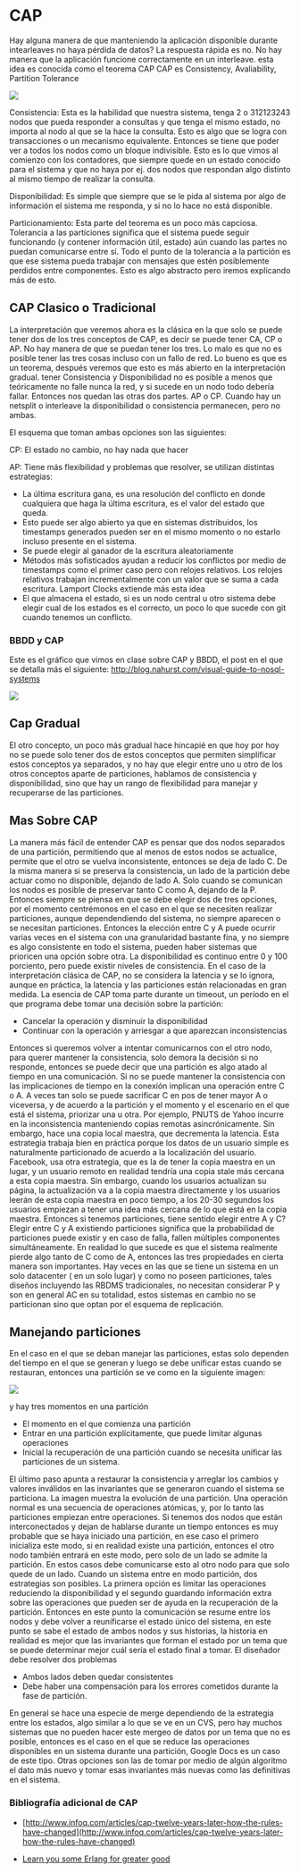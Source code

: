 # CAP

Hay alguna manera de que manteniendo la aplicación disponible durante intearleaves no haya pérdida de datos? 
La respuesta rápida es no. No hay manera que la aplicación funcione correctamente en un interleave. esta idea es conocida como el teorema CAP
CAP es Consistency, Avaliability, Partition Tolerance

<img src="~@/images/distribucion/image1.png" class='center iasc-image'>

Consistencia: Esta es la habilidad que nuestra sistema, tenga 2 o 312123243 nodos que pueda responder a consultas y que tenga el mismo estado, no importa al nodo al que se la hace la consulta. Esto es algo que se logra con transacciones o un mecanismo equivalente. Entonces se tiene que poder ver a todos los nodos como un bloque indivisible. Esto es lo que vimos al comienzo con los contadores, que siempre quede en un estado conocido para el sistema y que no haya por ej. dos nodos que respondan algo distinto al mismo tiempo de realizar la consulta.

Disponibilidad: Es simple que siempre que se le pida al sistema por algo de información el sistema me responda, y si no lo hace no está disponible.

Particionamiento: Esta parte del teorema es un poco más capciosa. Tolerancia a las particiones significa que el sistema puede seguir funcionando (y contener información útil, estado) aún cuando las partes no puedan comunicarse entre sí. Todo el punto de la tolerancia a la partición es que ese sistema pueda trabajar con mensajes que estén posiblemente perdidos entre componentes. Esto es algo abstracto pero iremos explicando más de esto. 

## CAP Clasico o Tradicional

La interpretación que veremos ahora es la clásica en la que solo se puede tener dos de los tres conceptos de CAP, es decir se puede tener CA, CP o AP. No hay manera de que se puedan tener los tres. Lo malo es que no es posible tener las tres cosas incluso con un fallo de red. Lo bueno es que es un teorema, después veremos que esto es más abierto en la interpretación gradual.  tener Consistencia y Disponibilidad no es posible a menos que teóricamente no falle nunca la red, y si sucede en un nodo todo debería fallar. Entonces nos quedan las otras dos partes. AP o CP. Cuando hay un netsplit o interleave la disponibilidad o consistencia permanecen, pero no ambas.

El esquema que toman ambas opciones son las siguientes:

CP: El estado no cambio, no hay nada que hacer

AP: Tiene más flexibilidad y problemas que resolver, se utilizan distintas estrategias:

- La última escritura gana, es una resolución del conflicto en donde cualquiera que haga la última escritura, es el valor del estado que queda.
- Esto puede ser algo abierto ya que en sistemas distribuidos, los timestamps generados pueden ser en el mismo momento o no estarlo incluso presente en el sistema.
- Se puede elegir al ganador de la escritura aleatoriamente
- Métodos más sofisticados ayudan a reducir los conflictos por medio de timestamps como el primer caso pero con relojes relativos. Los relojes relativos trabajan incrementalmente con un valor que se suma a cada escritura. Lamport Clocks extiende más esta idea
- El que almacena el estado, si es un nodo central u otro sistema debe elegir cual de los estados es el correcto, un poco lo que sucede con git cuando tenemos un conflicto.

### BBDD y CAP

Este es el gráfico que vimos en clase sobre CAP y BBDD, el post en el que se detalla más el siguiente:  http://blog.nahurst.com/visual-guide-to-nosql-systems

<img src="~@/images/distribucion/image14.png" class='center iasc-image'>

## Cap Gradual

El otro concepto, un poco más gradual hace hincapié en que hoy por hoy no se puede solo tener dos de estos conceptos que permiten simplificar estos conceptos ya separados, y no hay que elegir entre uno u otro de los otros conceptos aparte de particiones, hablamos de consistencia y disponibilidad, sino que hay un rango de flexibilidad para manejar y recuperarse de las particiones.


## Mas Sobre CAP

La manera más fácil de entender CAP es pensar que dos nodos separados de una partición, permitiendo que al menos de estos nodos se actualice, permite que el otro se vuelva inconsistente, entonces se deja de lado C.  De la misma manera si se preserva la consistencia, un lado de la partición debe actuar como no disponible, dejando de lado A. Solo cuando se comunican los nodos es posible de preservar tanto C como A, dejando de la P. Entonces siempre se piensa en que se debe elegir dos de tres opciones, por el momento centrémonos en el caso en el que se necesiten realizar particiones, aunque dependendiendo del sistema, no siempre aparecen o se necesitan particiones. Entonces la elección entre C y A puede ocurrir varias veces en el sistema con una granularidad bastante fina, y no siempre es algo consistente en todo el sistema, pueden haber sistemas que prioricen una opción sobre otra. La disponibilidad es continuo entre 0 y 100 porciento, pero puede existir niveles de consistencia.
En el caso de la interpretación clásica de CAP, no se considera la latencia y se lo ignora, aunque en práctica, la latencia y las particiones están relacionadas en gran medida. La esencia de CAP toma parte durante un timeout, un período en el que programa debe tomar una decisión sobre la partición:

- Cancelar la operación y disminuir la disponibilidad
- Continuar con la operación y arriesgar a que aparezcan inconsistencias

Entonces si queremos volver a intentar comunicarnos con el otro nodo, para querer mantener la consistencia, solo demora la decisión si no responde, entonces se puede decir que una partición es algo atado al tiempo en una comunicación. Si no se puede mantener la consistencia con las implicaciones de tiempo en la conexión implican una operación entre C o A. A veces tan solo se puede sacrificar C en pos de tener mayor A o viceversa, y de acuerdo a la partición y el momento y el escenario en el que está el sistema, priorizar una u otra. Por ejemplo, PNUTS de Yahoo incurre en la inconsistencia manteniendo copias remotas asincrónicamente. Sin embargo, hace una copia local maestra, que decrementa la latencia. Esta estrategia trabaja bien en práctica porque los datos de un usuario simple es naturalmente particionado de acuerdo a la localización del usuario. Facebook, usa otra estrategia,  que es la de tener la copia maestra en un lugar, y un usuario remoto en realidad tendría una copia stale más cercana a esta copia maestra. Sin embargo, cuando los usuarios actualizan su página, la actualización va a la copia maestra directamente y los usuarios leerán de esta copia maestra en poco tiempo, a los 20-30 segundos los usuarios empiezan a tener una idea más cercana de lo que está en la copia maestra.
Entonces si tenemos particiones, tiene sentido elegir entre A y C? Elegir entre C y A existiendo particiones significa que la probabilidad de particiones puede existir y en caso de falla, fallen múltiples componentes simultáneamente. En realidad lo que sucede es que el sistema realmente pierde algo tanto de C como de A, entonces las tres propiedades en cierta manera son importantes. Hay veces en las que se tiene un sistema en un solo datacenter ( en un solo lugar) y como no poseen particiones, tales diseños incluyendo las RBDMS tradicionales, no necesitan considerar P y son en general AC en su totalidad, estos sistemas en cambio no se particionan sino que optan por el esquema de replicación.

## Manejando particiones

En el caso en el que se deban manejar las particiones, estas solo dependen del tiempo en el que se generan y luego se debe unificar estas cuando se restauran, entonces una partición se ve como en la siguiente imagen: 

<img src="~@/images/distribucion/image11.jpg" class='center'>

y hay tres momentos en una partición

- El momento en el que comienza una partición
- Entrar en una partición explícitamente, que puede limitar algunas operaciones
- Inicial la recuperación de una partición cuando se necesita unificar las particiones de un sistema.

El último paso apunta a restaurar la consistencia y arreglar los cambios y valores inválidos en las invariantes que se generaron cuando el sistema se particiona. La imagen muestra la evolución de una partición. Una operación normal es una secuencia de operaciones atómicas, y, por lo tanto las particiones empiezan entre operaciones. Si tenemos dos nodos que están interconectados y dejan de hablarse durante un tiempo entonces es muy probable que se haya iniciado una partición, en ese caso el primero inicializa este modo, si en realidad existe una partición, entonces el otro nodo también entrará en este modo, pero solo de un lado se admite la partición. En estos casos debe comunicarse esto al otro nodo para que solo quede de un lado. Cuando un sistema entre en modo partición, dos estrategias son posibles. La primera opción es limitar las operaciones reduciendo la disponibilidad y el segundo guardando información extra sobre las operaciones que pueden ser de ayuda en la recuperación de la partición.
Entonces en este punto la comunicación se resume entre los nodos y debe volver a reunificarse el estado único del sistema, en este punto se sabe el estado de ambos nodos y sus historias, la historia en realidad es mejor que las invariantes que forman el estado por un tema que se puede determinar mejor cuál sería el estado final a tomar. El diseñador debe resolver dos problemas

- Ambos lados deben quedar consistentes 
- Debe haber una compensación para los errores cometidos durante la fase de partición.

En general se hace una especie de merge dependiendo de la estrategia entre los estados, algo similar a lo que se ve en un CVS, pero hay muchos sistemas que no pueden hacer este mergeo de datos por un tema que no es posible, entonces es el caso en el que se reduce las operaciones disponibles en un sistema durante una partición, Google Docs es un caso de este tipo. Otras opciones son las de tomar por medio de algún algoritmo el dato más nuevo y tomar esas invariantes más nuevas como las definitivas en el sistema.

### Bibliografía adicional de CAP

- [http://www.infoq.com/articles/cap-twelve-years-later-how-the-rules-have-changed](http://www.infoq.com/articles/cap-twelve-years-later-how-the-rules-have-changed)

- [Learn you some Erlang for greater good](https://learnyousomeerlang.com/distribunomicon)
